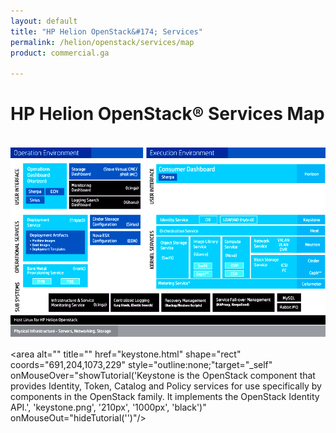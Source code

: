 ```yaml
---
layout: default
title: "HP Helion OpenStack&#174; Services"
permalink: /helion/openstack/services/map
product: commercial.ga

---
```

<!--UNDER REVISION-->


<script>

function PageRefresh {
onLoad="window.refresh"
}

PageRefresh();

</script>
<!--
<p style="font-size: small;"> <a href="/helion/openstack/">&#9664; PREV | <a href="/helion/openstack/">&#9650; UP</a> | <a href="/helion/openstack/faq/">NEXT &#9654; </a></p>
-->
# HP Helion OpenStack&reg; Services Map
<br>

<img  src="media/mainHOS.png" border="0"  usemap="#mainHOS" alt=""  />
<map name="mainHOS"> 

<area  alt="" title="" href="eon.html" shape="rect" coords="138,138,189,158"  style="outline:none;" target="_self" onMouseOver="showTutorial('EON is a new service sub component that captures details of the vCenter server in a Cloud Controller and provides the details of the clusters for configuring the list of clusters managed by ESX Proxy Compute node.', 'no.png', '250px', '550px', '#0E2DB8')"    onMouseOut="hideTutorial('')"/>

 
<area  alt="" title="" href="sherpa.html" shape="rect"  coords="82,138,136,158" style="outline:none;" target="_self"  onMouseOver="showTutorial('The HP Helion OpenStack Sherpa Service provides a link to the remote web catalog containing a repository of software available for purchase and download into the HP Helion environment.',  heat.png', '250px', '480px', '#0E2DB8')" onMouseOut="hideTutorial('')"/>


<area  alt="" title="" href="sirius.html" shape="rect" coords="81,162,136,184" style="outline:none;" target="_self" 
onMouseOver="showTutorial('The HP Helion OpenStack Sirius Service is a REST-based web service for storage device management. It is used to configure of storage services such as Cinder and Swift that run in the overcloud and manage various storage devices.', 'no.png', '250px', '480px', '#0E2DB8')" onMouseOut="hideTutorial('')"/>


<area  alt="" title="" href="icinga.html" shape="rect"  coords="202,118,399,156"  style="outline:none;" target="_self" 
onMouseOver="showTutorial('The Icinga service runs in the undercloud and helps cloud admins monitor the disk usage of Swift storage nodes.', 'no.png','290px', '730px', 'black')" onMouseOut="hideTutorial('')"/>


<area  alt="" title="" href="kibana.html" shape="rect" coords="201,161,398,199"  style="outline:none;" target="_self"     
onMouseOver="showTutorial('Kibana is an open source Apache Licensed, browser based analytics and search dashboard for 
ElasticSearch.', 'no.png','320px', '730px', 'black')" onMouseOut="hideTutorial('')"/>


<area  alt="" title="" href="eon.html" shape="rect" coords="258,258,402,296"   style="outline:none;" target="_self"    
onMouseOver="showTutorial('EON is a new service sub component that captures details of the vCenter server in a Cloud Controller and provides the details of the clusters for configuring the list of clusters managed by ESX Proxy Compute node.', 'no.png','320px', '730px', '#0431B4')" onMouseOut="hideTutorial('')"/>


<area  alt="" title="" href="sirius.html" shape="rect" coords="256,213,400,251"   style="outline:none;" target="_self"   onMouseOver="showTutorial('The HP Helion OpenStack Sirius Service is a REST-based web service for storage device management. It is used to configure of storage services such as Cinder and Swift that run in the overcloud and manage various storage devices.', 'no.png','320px', '730px', '#0E2DB8')" onMouseOut="hideTutorial('')"/>


<area  alt="" title="" href="sherpa.html" shape="rect" coords="431,77,494,111"  style="outline:none;" target="_self"    
onMouseOver="showTutorial('The HP Helion OpenStack Sherpa Service provides a link to the remote web catalog containing a repository of software available for purchase and download into the HP Helion environment.', 'no.png', '210px', '850px', '#0E2DB8')" onMouseOut="hideTutorial('')"/>


<area  alt="" title="" href="horizon.html" shape="rect" coords="929,59,1058,103"  style="outline:none;" target="_self"      onMouseOver="showTutorial('Horizon is the dashboard behind OpenStack. It is the only graphical interface to OpenStack, so this may be the only component to actually see.', 'horizon.png', '125px', '1000px', 'black')" onMouseOut="hideTutorial('')"/>


<area  alt="" title="" href="keystone.html" shape="rect" coords="691,204,1073,229"  style="outline:none;"target="_self" 
onMouseOver="showTutorial('Keystone is the OpenStack component that provides Identity, Token, Catalog and Policy services for use specifically by components in the OpenStack family. It implements the OpenStack Identity API.', 'keystone.png', '210px', 
'1000px', 'black')" onMouseOut="hideTutorial('')"/>


<area  alt="" title="" href="heat.html" shape="rect" coords="433,233,1065,258"  style="outline:none;" target="_self" 
onMouseOver="showTutorial('Heat is the orchestration component of OpenStack. It implements an orchestration engine to launch 
multiple composite cloud applications based on templates in the form of text files that can be treated like code', 'heat.png', 
'250px', '1000px', 'black')" onMouseOut="hideTutorial('')"/>


<area  alt="" title="" href="swift.html" shape="rect" coords="430,264,550,382"  style="outline:none;" target="_self" 
onMouseOver="showTutorial('The OpenStack Object Store, known as Swift, offers cloud storage software so that you can store and 
retrieve lots of data with a simple API.', 'swift.png', '343px', '750px', 'black')" onMouseOut="hideTutorial('')"/>


<area  alt="" title="" href="glance.html" shape="rect" coords="563,265,673,330"   style="outline:none;" target="_self"  
onMouseOver="showTutorial('Glance provides a service where users can upload and discover data assets that are meant to be used with other services. This currently includes images and metadata definitions.', 'Glance.png', '323px', '850px', 'black')" 
onMouseOut="hideTutorial('')"/>

<area  alt="" title="" href="neutron.html" shape="rect" coords="802,266,1067,312"  style="outline:none;" target="_self" 
onMouseOver="showTutorial('Neutron provides the networking capability for OpenStack, providing networking as a service between interface devices  managed by other OpenStack services, such as Nova.', 'neutron.png', '320px', '1000px', 'black')" onMouseOut="hideTutorial('')"/>


<area  alt="" title="" href="ceilometer.html" shape="rect" coords="426,389,1066,412"  style="outline:none;" target="_self"   onMouseOver="showTutorial('Ceilometer provides telemetry services, which allow the cloud to provide individual billing services. 
Ceilometer delivers a unique point of contact for billing systems to acquire all of the measurements they need to establish 
customer billing, across all current OpenStack core components', 'ceilometer.png', '375px', '1000px', 'black')" onMouseOut="hideTutorial('')"/>


<area  alt="" title="" href="nova.html" shape="rect" coords="681,265,794,326"  style="outline:none;" target="_self" onMouseOver="showTutorial('Nova is the primary computing engine behind OpenStack. Nova is a cloud computing fabric controller, the main part of an IaaS system. Individuals and organizations can use Nova to host and manage their own cloud computing systems.', 'nova.png', '270px', '950px', 'black')"  onMouseOut="hideTutorial('')"/>


<area  alt="" title="" href="cinder.html" shape="rect" coords="946,319,1059,350" style="outline:none;" target="_self"     onMouseOver="showTutorial('Cinder is a Block Storage service for OpenStack. It is designed to allow the use of either a reference implementation to present storage resources to end users that can be consumed by OpenStack compute.', 'cinder.png', '350px', '1000px', 'black')" onMouseOut="hideTutorial('')"/>


<area  alt="" title="" href="ceph.html" shape="rect" coords="1008,357,1067,381"  style="outline:none;" target="_self"   onMouseOver="showTutorial('Ceph is a massively scalable, distributed storage system comprised of an object store, block store, and 
distributed file system.', 'ceph.png', '400px', '1000px', 'black')" onMouseOut="hideTutorial('')"/>


<area  alt="" title="" href="rabbit.html" shape="rect" coords="839,449,912,473"  style="outline:none;" target="_self"     onMouseOver="showTutorial('RabbitMQ is the default AMQP server used by many OpenStack services.', 'no.png', '550px', '1100px', 'black')"  onMouseOut="hideTutorial('')"/>

<area  alt="" title="" href="icinga.html" shape="rect" coords="179,423,353,470"  style="outline:none;" target="_self"    onMouseOver="showTutorial('The Icinga service runs in the undercloud and helps cloud admins monitor the disk usage of Swift storage nodes.', 'no.png', '550px', '710px', 'black')" onMouseOut="hideTutorial('')"/>

<area  alt="" title="" href="hostLinux.html" shape="rect" coords="9,487,1072,517"  style="outline:none;" target="_self" onMouseOver="showTutorial('HP Helion includes Host Linux for HP Helion OpenStack, a host OS hardened and tested for this distribution giving HP full control of the stack for compute and controller node hypervisors.', 'no.png', '525px', '580px', '#0E2DB8')" onMouseOut="hideTutorial('')"/>

<area  alt="" title="" href="tripleO.html" shape="rect"  coords="76,209,252,338"   style="outline:none;" target="_self"    onMouseOver="showTutorial('TripleO is a program aimed at installing, upgrading and operating OpenStack clouds using OpenStacks own cloud facilities as the foundations - building on nova, neutron and heat to automate fleet management at datacentre scale.', 'no.png','380px', '585px', 'black')" onMouseOut="hideTutorial('')"/>

<area  alt="" title="" href="ironic.html" shape="rect" coords="75,346,251,414" style="outline:none;" target="_self" 
onMouseOver="showTutorial('Ironic is an OpenStack project which provisions bare metal as opposed to virtual machines by leveraging common technologies such as PXE boot and IPMI to cover a wide range of hardware, while supporting pluggable drivers to allow vendor-specific functionality to be added.', 'no.png','450px', '585px', 'black')" onMouseOut="hideTutorial('')"/>

<area  alt="" title="MySQL" href="http://www.image-maps.com/" shape="rect"  coords="840,423,908,441" style="outline:none;" target="_self" />

</map>
